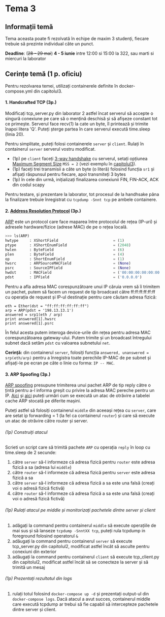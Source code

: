 # Tema 3

## Informații temă
Tema aceasta poate fi rezolvată în echipe de maxim 3 studenți, fiecare trebuie să prezinte individual câte un punct.

**Deadline**: (~~28 - 29 mai~~) **4 - 5 iunie** intre 12:00 si 15:00 la 322, sau marti si miercuri la laborator

## Cerințe temă (1 p. oficiu)
Pentru rezolvarea temei, utilizați containerele definite în docker-compose.yml din capitolul3.

#### 1. Handcrafted TCP (3p.)
Modificați tcp_server.py din laborator 2 astfel încat serverul să accepte o singură conexiune pe care să o mențină deschisă și să afișeze constant tot ce primește. Serverul face recv(1) la cate un byte, îl printează și trimite înapoi litera 'Q'. Puteți șterge partea în care serverul execută time.sleep (linia 20).

Pentru simplitate, puteți folosi containerele `server` și `client`. Rulați în containerul `server` serverul vostru modificat.

- (1p) pe `client` faceți [3-way handshake](https://github.com/senisioi/computer-networks/blob/2020/capitolul3/src/tcp_handshake.py) cu serverul, setați opțiunea [Maximum Segment Size](https://www.incapsula.com/blog/mtu-mss-explained.html) `MSS = 2` (vezi exemplu în [capitolul3](https://github.com/senisioi/computer-networks/blob/2020/capitolul3/README.md#tcp_options)). 
- (1p) faceți trei transmisii a câte un byte (o literă) folosind funcția `sr1` și afișați răspunsul pentru fiecare, apoi transmiteți 3 bytes
- (1p) în cele din urmă, inițializați finalizarea conexiunii FIN, FIN-ACK, ACK din codul scapy

Pentru testare, și prezentare la laborator, tot procesul de la handhsake pâna la finalizare trebuie înregistrat cu `tcpdump -Snnt tcp` pe ambele containere.


#### 2. [Address Resolution Protocol](http://www.erg.abdn.ac.uk/users/gorry/course/inet-pages/arp.html) (3p.)
[ARP](https://www.youtube.com/watch?v=QPi5Nvxaosw) este un protocol care face maparea între protocolul de rețea (IP-uri) și adresele hardware/fizice (adrese MAC) de pe o rețea locală.
```python
>>> ls(ARP)
hwtype     : XShortField                         = (1)                     # ce tip de adresă fizică, 1 pt MAC-uri
ptype      : XShortEnumField                     = (2048)                  # protocolul folosit, similar cu EthType 
hwlen      : ByteField                           = (6)                     # dimensiunea adresei MAC (6 octeti)
plen       : ByteField                           = (4)                     # dimensiunea adresei IP (pentru v4, 4 octeti)
op         : ShortEnumField                      = (1)                     # operațiunea 1 pentru request, 0 pentru reply   
hwsrc      : ARPSourceMACField                   = (None)                  # adresa MAC sursă
psrc       : SourceIPField                       = (None)                  # adresa IP sursă
hwdst      : MACField                            = ('00:00:00:00:00:00')   # adresa MAC destinație
pdst       : IPField                             = ('0.0.0.0')             # adresa IP destinație (poate fi și un subnet)
```
Pentru a afla adresa MAC corespunzătoare unui IP căruia vrem să îi trimitem un pachet, putem să facem un request de tip broadcast către ff:ff:ff:ff:ff:ff cu operația de request și IP-ul destinație pentru care căutam adresa fizică:
```
eth = Ether(dst = "ff:ff:ff:ff:ff:ff")
arp = ARP(pdst = '198.13.13.1')
answered = srp1(eth / arp)
print answered[1].hwsrc
print answered[1].psrc
```
În felul acesta putem interoga device-urile din rețea pentru adresa MAC corespunzătoarea gateway-ului. Putem trimite și un broadcast întregului subnet dacă setăm `pdst` cu valoarea subnetului `net`. 

**Cerință:** din containerul `server`, folosiți funcția `answered, unanswered = srp(eth/arp)` pentru a înregistra toate perechile IP-MAC de pe subnet și afișați-le pe ecran pe câte o linie cu forma: `IP -- MAC`.

#### 3. ARP Spoofing (3p.)
[ARP spoofing](https://samsclass.info/124/proj11/P13xN-arpspoof.html) presupune trimiterea unui pachet ARP de tip reply către o țintă pentru a-l informa greșit cu privire la adresa MAC pereche pentru un IP. [Aici](https://medium.com/@ismailakkila/black-hat-python-arp-cache-poisoning-with-scapy-7cb1d8b9d242) și [aici](https://www.youtube.com/watch?v=hI9J_tnNDCc) puteți urmări cum se execută un atac de otrăvire a tabelei cache ARP stocată pe diferite mașini. 

Puteți astfel să folosiți containerul `middle` din aceeași rețea cu `server`, care are setat ip forwarding = 1 (la fel ca containerul `router`) și care să execute un atac de otrăvire către router și server.

###### (1p) Construiți atacul
Scrieti un script care să trimită pachete `ARP` cu operația `reply` în loop cu time.sleep de 2 secunde:
1. către `server` să-l informeze că adresa fizică pentru `router` este adresa fizică a sa (adresa lui `middle`)
2. către `router` să-l informeze că adresa fizică pentru `server` este adresa fizică a sa
3. către `server` să-l informeze că adresa fizică a sa este una falsă (creați voi o adresă fizică fictivă)
3. către `router` să-l informeze că adresa fizică a sa este una falsă (creați voi o adresă fizică fictivă)

###### (1p) Rulați atacul pe middle și monitorizați pachetele dintre server și client
1. adăgați la command pentru containerul `middle` să execute operațiile de mai sus și să lanseze `tcpdump -SnntXX tcp`, puteți rula tcpdump in foreground folosind operatorul `&`
2. adăugați la command pentru containerul `server` să execute tcp_server.py din capitolul2, modificat astfel încât să asculte pentru conexiuni din exterior
3. adăugați la command pentru containerul `client` să execute tcp_client.py din capitolul2, modificat astfel încât să se conecteze la server și să trimită un mesaj

###### (1p) Prezentați rezultatul din logs
1. rulați totul folosind `docker-compose up -d` și prezentați output-ul din `docker-compose logs`. Dacă atacul a avut succes, containerul middle care execută tcpdump ar trebui să fie capabil să intercepteze pachetele dintre server și client.
